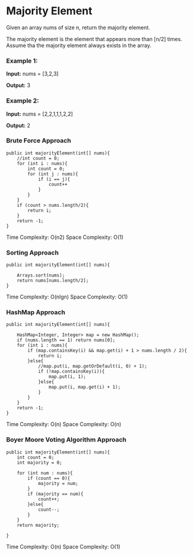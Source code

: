 # Majority Element

Given an array nums of size n, return the majority element.

The majority element is the element that appears more than [n/2] times. Assume tha the majority element always exists in the array.

### Example 1: ###

**Input:** nums = [3,2,3]

**Output:** 3

### Example 2: ###

**Input:** nums = [2,2,1,1,1,2,2]

**Output:** 2


### Brute Force Approach ###

	public int majorityElement(int[] nums){
		//int count = 0;
		for (int i : nums){
			int count = 0;
			for (int j : nums){
				if (i == j){
					count++
				}
			}
		}
		if (count > nums.length/2){
			return i;
		}
		return -1;
	}

Time Complexity: O(n2) Space Complexity: O(1)

### Sorting Approach ###


	public int majorityElement(int[] nums){

		Arrays.sort(nums);
		return nums[nums.length/2];
	}	


Time Complexity: O(nlgn) Space Complexity: O(1)


### HashMap Approach ###

	public int majorityElement(int[] nums){
		
		HashMap<Integer, Integer> map = new HashMap();
		if (nums.length == 1) return nums[0];
		for (int i : nums){
			if (map.containsKey(i) && map.get(i) + 1 > nums.length / 2){
				return i;
			}else{
				//map.put(i, map.getOrDefault(i, 0) + 1);
				if (!map.containsKey(i)){
					map.put(i, 1);
				}else{
					map.put(i, map.get(i) + 1);
				}
			}
		}
		return -1;
	}

Time Complexity: O(n) Space Complexity: O(n)

### Boyer Moore Voting Algorithm Approach ###

	public int majorityElement(int[] nums){
		int count = 0;
		int majority = 0;

		for (int num : nums){
			if (count == 0){
				majority = num;	
			}
			if (majority == num){
				count++;
			}else{
				count--;
			}
		}
		return majority;

	}

Time Complexity: O(n) Space Complexity: O(1)


